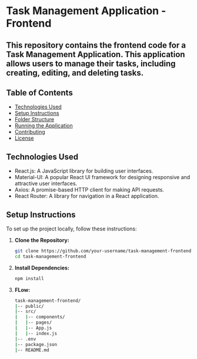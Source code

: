 # Task Management Application - Frontend

## This repository contains the frontend code for a Task Management Application. This application allows users to manage their tasks, including creating, editing, and deleting tasks.

## Table of Contents
- [Technologies Used](#technologies-used)
- [Setup Instructions](#setup-instructions)
- [Folder Structure](#folder-structure)
- [Running the Application](#running-the-application)
- [Contributing](#contributing)
- [License](#license)

## Technologies Used
- React.js: A JavaScript library for building user interfaces.
- Material-UI: A popular React UI framework for designing responsive and attractive user interfaces.
- Axios: A promise-based HTTP client for making API requests.
- React Router: A library for navigation in a React application.

## Setup Instructions
To set up the project locally, follow these instructions:

1. **Clone the Repository:**
   ```bash
   git clone https://github.com/your-username/task-management-frontend.git
   cd task-management-frontend

2. **Install Dependencies:**
   ```bash
   npm install

3. **FLow:**
   ```bash
   task-management-frontend/
   |-- public/
   |-- src/
   |   |-- components/
   |   |-- pages/
   |   |-- App.js
   |   |-- index.js
   |-- .env
   |-- package.json
   |-- README.md
